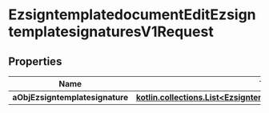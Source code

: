 
# EzsigntemplatedocumentEditEzsigntemplatesignaturesV1Request

## Properties
| Name | Type | Description | Notes |
| ------------ | ------------- | ------------- | ------------- |
| **aObjEzsigntemplatesignature** | [**kotlin.collections.List&lt;EzsigntemplatesignatureRequestCompound&gt;**](EzsigntemplatesignatureRequestCompound.md) |  |  |



